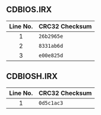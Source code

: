 ## CDBIOS.IRX

Line No. | CRC32 Checksum
:-------:| --------------
1        | ``26b2965e``
2        | ``8331ab6d``
3        | ``e00e825d``

## CDBIOSH.IRX

Line No. | CRC32 Checksum
:-------:| --------------
1        | ``0d5c1ac3``
